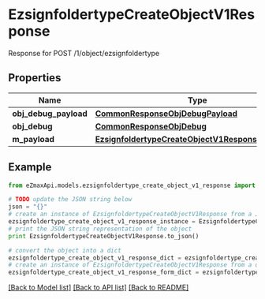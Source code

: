 # EzsignfoldertypeCreateObjectV1Response

Response for POST /1/object/ezsignfoldertype

## Properties
Name | Type | Description | Notes
------------ | ------------- | ------------- | -------------
**obj_debug_payload** | [**CommonResponseObjDebugPayload**](CommonResponseObjDebugPayload.md) |  | 
**obj_debug** | [**CommonResponseObjDebug**](CommonResponseObjDebug.md) |  | [optional] 
**m_payload** | [**EzsignfoldertypeCreateObjectV1ResponseMPayload**](EzsignfoldertypeCreateObjectV1ResponseMPayload.md) |  | 

## Example

```python
from eZmaxApi.models.ezsignfoldertype_create_object_v1_response import EzsignfoldertypeCreateObjectV1Response

# TODO update the JSON string below
json = "{}"
# create an instance of EzsignfoldertypeCreateObjectV1Response from a JSON string
ezsignfoldertype_create_object_v1_response_instance = EzsignfoldertypeCreateObjectV1Response.from_json(json)
# print the JSON string representation of the object
print EzsignfoldertypeCreateObjectV1Response.to_json()

# convert the object into a dict
ezsignfoldertype_create_object_v1_response_dict = ezsignfoldertype_create_object_v1_response_instance.to_dict()
# create an instance of EzsignfoldertypeCreateObjectV1Response from a dict
ezsignfoldertype_create_object_v1_response_form_dict = ezsignfoldertype_create_object_v1_response.from_dict(ezsignfoldertype_create_object_v1_response_dict)
```
[[Back to Model list]](../README.md#documentation-for-models) [[Back to API list]](../README.md#documentation-for-api-endpoints) [[Back to README]](../README.md)


